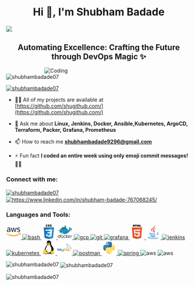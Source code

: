 <h1 align="center">Hi 👋, I'm Shubham Badade</h1>
<img align="center" src="https://thumbs.dreamstime.com/b/devops-banner-concept-has-steps-to-analyze-such-as-plan-code-build-operate-deploy-test-monitor-release-software-251835119.jpg" /> 

<h2 align="center">Automating Excellence: Crafting the Future through DevOps Magic ✨</h2>
<img align="right" alt="Coding" width="400" src="https://media.licdn.com/dms/image/D5612AQE59o7cPscmMQ/article-cover_image-shrink_720_1280/0/1675763935434?e=2147483647&v=beta&t=XBRXagFpziCEeafBS3C1pU7G_ZlHyx0jQ28L_W_KP_w" /> 

<p align="left"> <img src="https://komarev.com/ghpvc/?username=shubhambadade07&label=Profile%20views&color=0e75b6&style=flat" alt="shubhambadade07" /> </p>

<p align="left"> <a href="https://twitter.com/shubhambadade07" target="blank"><img src="https://img.shields.io/twitter/follow/shubhambadade07?logo=twitter&style=for-the-badge" alt="shubhambadade07" /></a> </p>

- 👨‍💻 All of my projects are available at [https://github.com/shugithub.com/](https://github.com/shugithub.com/)

- 💬 Ask me about **Linux, Jenkins, Docker, Ansible,Kubernetes, ArgoCD, Terraform, Packer, Grafana, Prometheus**

- 📫 How to reach me **shubhambadade9296@gmail.com**

- ⚡ Fun fact **I coded an entire week using only emoji commit messages! 🚀🔥**

<h3 align="left">Connect with me:</h3>
<p align="left">
<a href="https://twitter.com/shubhambadade07" target="blank"><img align="center" src="https://raw.githubusercontent.com/rahuldkjain/github-profile-readme-generator/master/src/images/icons/Social/twitter.svg" alt="shubhambadade07" height="30" width="40" /></a>
<a href="https://linkedin.com/in/https://www.linkedin.com/in/shubham-badade-767068245/" target="blank"><img align="center" src="https://raw.githubusercontent.com/rahuldkjain/github-profile-readme-generator/master/src/images/icons/Social/linked-in-alt.svg" alt="https://www.linkedin.com/in/shubham-badade-767068245/" height="30" width="40" /></a>
</p>

<h3 align="left">Languages and Tools:</h3>
<p align="left"> <a href="https://aws.amazon.com" target="_blank" rel="noreferrer"> <img src="https://raw.githubusercontent.com/devicons/devicon/master/icons/amazonwebservices/amazonwebservices-original-wordmark.svg" alt="aws" width="40" height="40"/> </a> <a href="https://www.gnu.org/software/bash/" target="_blank" rel="noreferrer"> <img src="https://www.vectorlogo.zone/logos/gnu_bash/gnu_bash-icon.svg" alt="bash" width="40" height="40"/> </a> <a href="https://www.w3schools.com/css/" target="_blank" rel="noreferrer"> <img src="https://raw.githubusercontent.com/devicons/devicon/master/icons/css3/css3-original-wordmark.svg" alt="css3" width="40" height="40"/> </a> <a href="https://www.docker.com/" target="_blank" rel="noreferrer"> <img src="https://raw.githubusercontent.com/devicons/devicon/master/icons/docker/docker-original-wordmark.svg" alt="docker" width="40" height="40"/> </a> <a href="https://cloud.google.com" target="_blank" rel="noreferrer"> <img src="https://www.vectorlogo.zone/logos/google_cloud/google_cloud-icon.svg" alt="gcp" width="40" height="40"/> </a> <a href="https://git-scm.com/" target="_blank" rel="noreferrer"> <img src="https://www.vectorlogo.zone/logos/git-scm/git-scm-icon.svg" alt="git" width="40" height="40"/> </a> <a href="https://grafana.com" target="_blank" rel="noreferrer"> <img src="https://www.vectorlogo.zone/logos/grafana/grafana-icon.svg" alt="grafana" width="40" height="40"/> </a> <a href="https://www.w3.org/html/" target="_blank" rel="noreferrer"> <img src="https://raw.githubusercontent.com/devicons/devicon/master/icons/html5/html5-original-wordmark.svg" alt="html5" width="40" height="40"/> </a> <a href="https://www.java.com" target="_blank" rel="noreferrer"> <img src="https://raw.githubusercontent.com/devicons/devicon/master/icons/java/java-original.svg" alt="java" width="40" height="40"/> </a> <a href="https://www.jenkins.io" target="_blank" rel="noreferrer"> <img src="https://www.vectorlogo.zone/logos/jenkins/jenkins-icon.svg" alt="jenkins" width="40" height="40"/> </a> <a href="https://kubernetes.io" target="_blank" rel="noreferrer"> <img src="https://www.vectorlogo.zone/logos/kubernetes/kubernetes-icon.svg" alt="kubernetes" width="40" height="40"/> </a> <a href="https://www.linux.org/" target="_blank" rel="noreferrer"> <img src="https://raw.githubusercontent.com/devicons/devicon/master/icons/linux/linux-original.svg" alt="linux" width="40" height="40"/> </a> <a href="https://www.mysql.com/" target="_blank" rel="noreferrer"> <img src="https://raw.githubusercontent.com/devicons/devicon/master/icons/mysql/mysql-original-wordmark.svg" alt="mysql" width="40" height="40"/> </a> <a href="https://postman.com" target="_blank" rel="noreferrer"> <img src="https://www.vectorlogo.zone/logos/getpostman/getpostman-icon.svg" alt="postman" width="40" height="40"/> </a> <a href="https://www.python.org" target="_blank" rel="noreferrer"> <img src="https://raw.githubusercontent.com/devicons/devicon/master/icons/python/python-original.svg" alt="python" width="40" height="40"/> </a> <a href="https://spring.io/" target="_blank" rel="noreferrer"> <img src="https://www.vectorlogo.zone/logos/springio/springio-icon.svg" alt="spring" width="40" height="40"/> </a> <img src="https://gcdn.thunderstore.io/live/repository/icons/FixItFelix-CLLC_vanilla_yamls-1.0.1.png.128x128_q95.png" alt="aws" width="40" height="40"/> </a> <img src="https://encrypted-tbn0.gstatic.com/images?q=tbn:ANd9GcSTBG0k3sMgfPia3IwFj6fsti3r14-eYk7zyXvNjn4c13pM6Dy4RE-KoCNZIuX4Dy-vc84&usqp=CAU" alt="aws" width="40" height="40"/> </a></p>

<p><img align="left" src="https://github-readme-stats.vercel.app/api/top-langs?username=shubhambadade07&show_icons=true&locale=en&layout=compact" alt="shubhambadade07" /></p>

<p>&nbsp;<img align="center" src="https://github-readme-stats.vercel.app/api?username=shubhambadade07&show_icons=true&locale=en" alt="shubhambadade07" /></p>

<p><img align="center" src="https://github-readme-streak-stats.herokuapp.com/?user=shubhambadade07&" alt="shubhambadade07" /></p>
